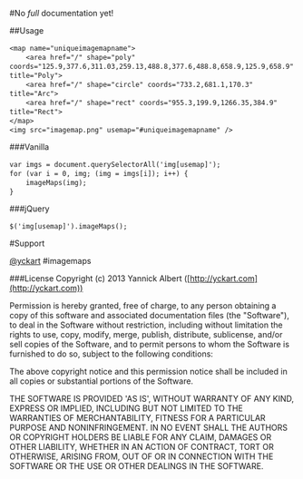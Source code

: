 #No *full* documentation yet!

##Usage

    <map name="uniqueimagemapname">
        <area href="/" shape="poly" coords="125.9,377.6,311.03,259.13,488.8,377.6,488.8,658.9,125.9,658.9" title="Poly">
        <area href="/" shape="circle" coords="733.2,681.1,170.3" title="Arc">
        <area href="/" shape="rect" coords="955.3,199.9,1266.35,384.9" title="Rect">
    </map>
    <img src="imagemap.png" usemap="#uniqueimagemapname" />

###Vanilla

    var imgs = document.querySelectorAll('img[usemap]');
    for (var i = 0, img; (img = imgs[i]); i++) {
        imageMaps(img);
    }

###jQuery

    $('img[usemap]').imageMaps();

#Support

[@yckart](http://twitter.com/yckart/) #imagemaps


###License
Copyright (c) 2013 Yannick Albert ([http://yckart.com](http://yckart.com))

Permission is hereby granted, free of charge, to any person obtaining a copy of this software and associated documentation files (the "Software"), to deal in the Software without restriction, including without limitation the rights to use, copy, modify, merge, publish, distribute, sublicense, and/or sell copies of the Software, and to permit persons to whom the Software is furnished to do so, subject to the following conditions:

The above copyright notice and this permission notice shall be included in all copies or substantial portions of the Software.

THE SOFTWARE IS PROVIDED 'AS IS', WITHOUT WARRANTY OF ANY KIND, EXPRESS OR IMPLIED, INCLUDING BUT NOT LIMITED TO THE WARRANTIES OF MERCHANTABILITY, FITNESS FOR A PARTICULAR PURPOSE AND NONINFRINGEMENT. IN NO EVENT SHALL THE AUTHORS OR COPYRIGHT HOLDERS BE LIABLE FOR ANY CLAIM, DAMAGES OR OTHER LIABILITY, WHETHER IN AN ACTION OF CONTRACT, TORT OR OTHERWISE, ARISING FROM, OUT OF OR IN CONNECTION WITH THE SOFTWARE OR THE USE OR OTHER DEALINGS IN THE SOFTWARE.